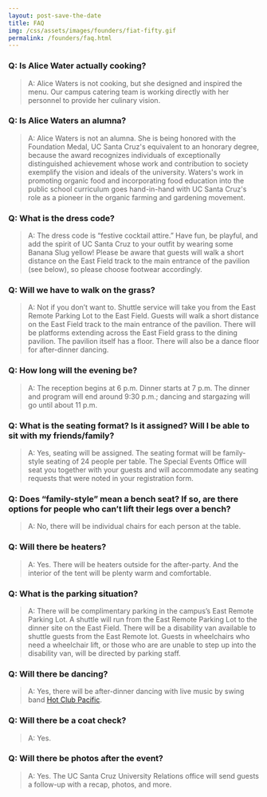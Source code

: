 ```yaml
---
layout: post-save-the-date
title: FAQ
img: /css/assets/images/founders/fiat-fifty.gif
permalink: /founders/faq.html
---
```


### Q: Is Alice Water actually cooking?

> A: Alice Waters is not cooking, but she designed and inspired the menu. Our campus catering team is working directly with her personnel to provide her culinary vision. 


### Q: Is Alice Waters an alumna?

> A: Alice Waters is not an alumna. She is being honored with the Foundation Medal, UC Santa Cruz's equivalent to an honorary degree, because the award recognizes individuals of exceptionally distinguished achievement whose work and contribution to society exemplify the vision and ideals of the university. Waters's work in promoting organic food and incorporating food education into the public school curriculum goes hand-in-hand with UC Santa Cruz's role as a pioneer in the organic farming and gardening movement. 

### Q: What is the dress code? 
> A: The dress code is “festive cocktail attire.” Have fun, be playful, and add the spirit of UC Santa Cruz to your outfit by wearing some Banana Slug yellow! Please be aware that guests will walk a short distance on the East Field track to the main entrance of the pavilion (see below), so please choose footwear accordingly. 

### Q: Will we have to walk on the grass? 
> A: Not if you don’t want to. Shuttle service will take you from the East Remote Parking Lot to the East Field. Guests will walk a short distance on the East Field track to the main entrance of the pavilion. There will be platforms extending across the East Field grass to the dining pavilion. The pavilion itself has a floor. There will also be a dance floor for after-dinner dancing.

### Q: How long will the evening be?
> A: The reception begins at 6 p.m. Dinner starts at 7 p.m. The dinner and program will end around 9:30 p.m.; dancing and stargazing will go until about 11 p.m. 

### Q: What is the seating format? Is it assigned? Will I be able to sit with my friends/family?
> A: Yes, seating will be assigned. The seating format will be family-style seating of 24 people per table. The Special Events Office will seat you together with your guests and will accommodate any seating requests that were noted in your registration form. 

### Q: Does “family-style” mean a bench seat? If so, are there options for people who can’t lift their legs over a bench?
> A: No, there will be individual chairs for each person at the table. 

### Q: Will there be heaters?
> A: Yes. There will be heaters outside for the after-party. And the interior of the tent will be plenty warm and comfortable.

### Q: What is the parking situation? 
> A: There will be complimentary parking in the campus’s East Remote Parking Lot. A shuttle will run from the East Remote Parking Lot to the dinner site on the East Field. There will be a disability van available to shuttle guests from the East Remote lot. Guests in wheelchairs who need a wheelchair lift, or those who are are unable to step up into the disability van, will be directed by parking staff. 

### Q: Will there be dancing?
> A: Yes, there will be after-dinner dancing with live music by swing band [Hot Club Pacific](http://www.hotclubpacific.com).

### Q: Will there be a coat check? 
> A: Yes.

### Q: Will there be photos after the event?
> A: Yes. The UC Santa Cruz University Relations office will send guests a follow-up with a recap, photos, and more. 